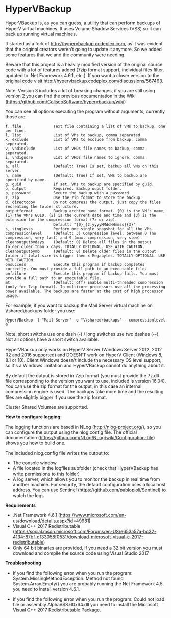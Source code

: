 # HyperVBackup

HyperVBackup is, as you can guess, a utility that can perform backups of HyperV virtual machines. It uses Volume Shadow Services (VSS) so it can back up running virtual machines. 

It started as a fork of http://hypervbackup.codeplex.com, as it was evident that the original creators weren’t going to update it anymore. So we added some features that we and the community were needing.

Beware that this project is a heavily modified version of the original source code with a lot of features added (7zip format support, individual files filter, updated to .Net Framework 4.6.1, etc.). If you want a closer version to the original code visit http://hypervbackup.codeplex.com/discussions/567463. 

Note: Version 3 includes a lot of breaking changes, if you are still using version 2 you can find the previous documentation 
in the Wiki (https://github.com/ColiseoSoftware/hypervbackup/wiki)


You can see all options executing the program without arguments, currently those are:

```
f, file              Text file containing a list of VMs to backup, one per line.
l, list              List of VMs to backup, comma separated.
x, exclude           List of VMs to exclude from backup, comma seperated.
v, vhdinclude        List of VHDs file names to backup, comma separated.
i, vhdignore         List of VHDs file names to ignore, comma separated.
a, all               (Default: True) Is set, backup all VMs on this server.
n, name              (Default: True) If set, VMs to backup are specified by name.
g, guid              If set, VMs to backup are specified by guid.
o, output            Required. Backup ouput folder.
p, password          Secure the backup with a password.
z, zip               Use the zip format to store the backup.
d, directcopy        Do not compress the output, just copy the files recreating the folder structure.
outputformat         Backup archive name format. {0} is the VM's name, {1} the VM's GUID, {2} is the current date and time and {3} is the extension for the compression format (7z or zip).
                     Default: "{0}_{2:yyyyMMddHHmmss}{3}"
s, singlevss         Perform one single snapshot for all the VMs.
compressionlevel     (Default: 3) Compression level, between 0 (no compression, very fast) and 9 (max. compression, very slow).
cleanoutputbydays    (Default: 0) Delete all files in the output folder older than x days. TOTALLY OPTIONAL. USE WITH CAUTION.
cleanoutputbymb      (Default: 0) Delete older files in the output folder if total size is bigger then x Megabytes. TOTALLY OPTIONAL. USE WITH CAUTION.
onsuccess            Execute this program if backup completes correctly. You must provide a full path to an executable file.
onfailure            Execute this program if backup fails. You must provide a full path to an executable file.
mt                   (Default: off) Enable multi-threaded compression (only for 7zip format). In multicore processors use all the processing power available. The backups are faster at the cost of high processor usage.
```

For example, if you want to backup the Mail Server virtual machine on \\\shared\backups folder you use:

```HyperVBackup -l "Mail Server" -o "\\shared\backups" --compressionlevel 0```

Note: short switchs use one dash (-) / long switches use two dashes (--). Not all options have a short switch available.

HyperVBackup only works on HyperV Server (Windows Server 2012, 2012 R2 and 2016 supported) and DOESN’T work on HyperV Client (Windows 8, 8.1 or 10). Client Windows doesn't include the necessary OS level support, so it's a Windows limitation and HyperVBackup cannot do anything about it.

By default the output is stored in 7zip format (you must provide the 7z.dll file corresponding to the version you want to use, included is version 16.04). 
You can use the zip format for the output, in this case an internal compression engine is used. The backups take more time and the resulting files are slightly bigger if you use the zip format.

Cluster Shared Volumes are supported.

**How to configure logging:**

The logging functions are based in NLog (http://nlog-project.org/), so you can configure the output using the nlog.config file. The official documentation (https://github.com/NLog/NLog/wiki/Configuration-file) shows you how to build one.

The included nlog.config file writes the output to:
* The console window
* A file located in the logfiles subfolder (check that HyperVBackup has write permissions to this folder)
* A log server, which allows you to monitor the backup in real time from another machine. For security, the default configuration uses a localhost address. You can use Sentinel (https://github.com/pablopioli/Sentinel) to watch the logs.

**Requirements**

* .Net Framework 4.6.1 (https://www.microsoft.com/en-us/download/details.aspx?id=49981)
* Visual C++ 2017 Redistributable (https://social.msdn.microsoft.com/Forums/en-US/e653a57a-bc32-4134-87bf-df33058f0531/download-microsoft-visual-c-2017-redistributable)
* Only 64 bit binaries are provided, if you need a 32 bit version you must download and compile the source code using Visual Studio 2017

**Troubleshooting**

* If you find the following error when you run the program: System.MissingMethodException: Method not found System.Array.Empty() you are probably running the Net Framework 4.5, you need to install version 4.6.1.

* If you find the following error when you run the program: Could not load file or assembly AlphaVSS.60x64.dll you need to install the Microsoft Visual C++ 2017 Redistributable Package.


